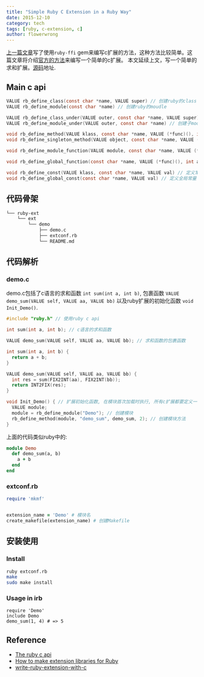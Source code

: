 ```yaml
---
title: "Simple Ruby C Extension in a Ruby Way"
date: 2015-12-10
category: tech
tags: [ruby, c-extension, c]
author: flowerwrong
---
```


[上一篇文章](http://blog.liveneeq.com/tech/2015/12/08/simple-ruby-ffi-demo.html)写了使用`ruby-ffi` gem来编写c扩展的方法，这种方法比较简单。这篇文章将介绍[官方的方法](https://github.com/ruby/ruby/blob/trunk/doc/extension.rdoc)来编写一个简单的c扩展。
本文延续上文，写一个简单的求和扩展。[源码](https://github.com/FlowerWrong/ffi-demos/tree/master/ruby-ext/ext/demo)地址.

## Main c api

```c
VALUE rb_define_class(const char *name, VALUE super) // 创建ruby的class
VALUE rb_define_module(const char *name) // 创建ruby的moudle

VALUE rb_define_class_under(VALUE outer, const char *name, VALUE super) // 创建子类, 可以是class的, 也可以是module的
VALUE rb_define_module_under(VALUE outer, const char *name) // 创建子module

void rb_define_method(VALUE klass, const char *name, VALUE (*func)(), int argc) // 创建方法
void rb_define_singleton_method(VALUE object, const char *name, VALUE (*func)(), int argc) // 创建单例方法

void rb_define_module_function(VALUE module, const char *name, VALUE (*func)(), int argc) // 定义module方法

void rb_define_global_function(const char *name, VALUE (*func)(), int argc) // 定义kernel module的方法

void rb_define_const(VALUE klass, const char *name, VALUE val) // 定义常量
void rb_define_global_const(const char *name, VALUE val) // 定义全局常量
```

## 代码骨架

```bash
└── ruby-ext
    └── ext
        └── demo
            ├── demo.c
            ├── extconf.rb
            └── README.md
```

## 代码解析

### demo.c

demo.c包括了c语言的求和函数 `int sum(int a, int b)`, 包裹函数 `VALUE demo_sum(VALUE self, VALUE aa, VALUE bb)` 以及ruby扩展的初始化函数 `void Init_Demo()`.

```c
#include "ruby.h" // 使用ruby c api

int sum(int a, int b); // c语言的求和函数

VALUE demo_sum(VALUE self, VALUE aa, VALUE bb); // 求和函数的包裹函数

int sum(int a, int b) {
  return a + b;
}

VALUE demo_sum(VALUE self, VALUE aa, VALUE bb) {
  int res = sum(FIX2INT(aa), FIX2INT(bb));
  return INT2FIX(res);
}

void Init_Demo() { // 扩展初始化函数, 在模块首次加载时执行, 所有c扩展都要定义一个名为Init_extname的函数
  VALUE module;
  module = rb_define_module("Demo"); // 创建模块
  rb_define_method(module, "demo_sum", demo_sum, 2); // 创建模块方法
}
```

上面的代码类似ruby中的:

```ruby
module Demo
  def demo_sum(a, b)
    a + b
  end
end
```

### extconf.rb

```ruby
require 'mkmf'


extension_name = 'Demo' # 模块名
create_makefile(extension_name) # 创建Makefile
```

## 安装使用

### Install

```bash
ruby extconf.rb
make
sudo make install
```

### Usage in irb

```irb
require 'Demo'
include Demo
demo_sum(1, 4) # => 5
```

## Reference

* [The ruby c api](https://silverhammermba.github.io/emberb/c/)
* [How to make extension libraries for Ruby](https://github.com/ruby/ruby/blob/trunk/doc/extension.rdoc)
* [write-ruby-extension-with-c](https://www.gitbook.com/book/wusuopu/write-ruby-extension-with-c/details)
